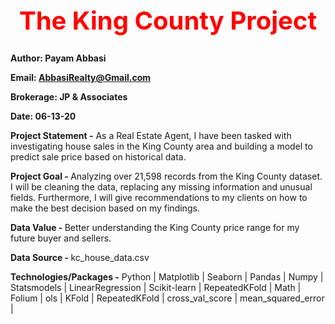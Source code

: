 <b><center> <h1 style="color:red;font-size:40px;"> The King County Project </b></h1></center>
  
<b>Author: Payam Abbasi

Email: AbbasiRealty@Gmail.com

Brokerage: JP & Associates

Date: 06-13-20

Project Statement -</b> As a Real Estate Agent, I have been tasked with investigating house sales in the King County area and building a model to predict sale price based on historical data. 

<b>Project Goal - </b> Analyzing over 21,598 records from the King County dataset. I will be cleaning the data, replacing any missing information and unusual fields.  Furthermore, I will give recommendations to my clients on how to make the best decision based on my findings.

<b>Data Value - </b> Better understanding the King County price range for my future buyer and sellers. 

<b>Data Source - </b> kc_house_data.csv 

<b>Technologies/Packages -</b> Python | Matplotlib | Seaborn | Pandas | Numpy | Statsmodels | LinearRegression | Scikit-learn | RepeatedKFold | 
Math | Folium | ols | KFold | RepeatedKFold | cross_val_score | mean_squared_error |



